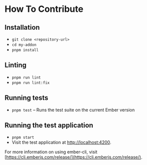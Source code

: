 # How To Contribute

## Installation

- `git clone <repository-url>`
- `cd my-addon`
- `pnpm install`

## Linting

- `pnpm run lint`
- `pnpm run lint:fix`

## Running tests

- `pnpm test` – Runs the test suite on the current Ember version

## Running the test application

- `pnpm start`
- Visit the test application at [http://localhost:4200](http://localhost:4200).

For more information on using ember-cli, visit [https://cli.emberjs.com/release/](https://cli.emberjs.com/release/).
